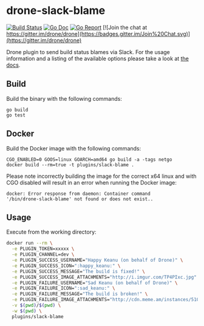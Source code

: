 # drone-slack-blame

[![Build Status](http://beta.drone.io/api/badges/drone-plugins/drone-slack-blame/status.svg)](http://beta.drone.io/drone-plugins/drone-slack-blame)
[![Go Doc](https://godoc.org/github.com/drone-plugins/drone-slack-blame?status.svg)](http://godoc.org/github.com/drone-plugins/drone-slack-blame)
[![Go Report](https://goreportcard.com/badge/github.com/drone-plugins/drone-slack-blame)](https://goreportcard.com/report/github.com/drone-plugins/drone-slack-blame)
[![Join the chat at https://gitter.im/drone/drone](https://badges.gitter.im/Join%20Chat.svg)](https://gitter.im/drone/drone)

Drone plugin to send build status blames via Slack. For the usage information
and a listing of the available options please take a look at
[the docs](DOCS.md).

## Build

Build the binary with the following commands:

```
go build
go test
```

## Docker

Build the Docker image with the following commands:

```
CGO_ENABLED=0 GOOS=linux GOARCH=amd64 go build -a -tags netgo
docker build --rm=true -t plugins/slack-blame .
```

Please note incorrectly building the image for the correct x64 linux and with
CGO disabled will result in an error when running the Docker image:

```
docker: Error response from daemon: Container command
'/bin/drone-slack-blame' not found or does not exist..
```

## Usage

Execute from the working directory:

```sh
docker run --rm \
  -e PLUGIN_TOKEN=xxxxx \
  -e PLUGIN_CHANNEL=dev \
  -e PLUGIN_SUCCESS_USERNAME="Happy Keanu (on behalf of Drone)" \
  -e PLUGIN_SUCCESS_ICON=":happy_keanu:" \
  -e PLUGIN_SUCCESS_MESSAGE="The build is fixed!" \
  -e PLUGIN_SUCCESS_IMAGE_ATTACHMENTS="http://i.imgur.com/TP4PIxc.jpg" \
  -e PLUGIN_FAILURE_USERNAME="Sad Keanu (on behalf of Drone)" \
  -e PLUGIN_FAILURE_ICON=":sad_keanu:" \
  -e PLUGIN_FAILURE_MESSAGE="The build is broken!" \
  -e PLUGIN_FAILURE_IMAGE_ATTACHMENTS="http://cdn.meme.am/instances/51000361.jpg" \
  -v $(pwd)/$(pwd) \
  -w $(pwd) \
  plugins/slack-blame
```
